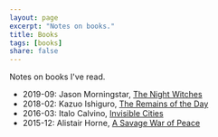 ```yaml
---
layout: page
excerpt: "Notes on books."
title: Books
tags: [books]
share: false
---
```


Notes on books I've read.

*   2019-09: Jason Morningstar, [The Night Witches](/books/night_witches)
*   2018-02: Kazuo Ishiguro, [The Remains of the Day](/books/remains/)
*   2016-03: Italo Calvino, [Invisible Cities](/books/invisible_cities/)
*   2015-12: Alistair Horne, [A Savage War of
    Peace](/books/savage_war_of_peace/)
